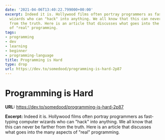 ```yaml
---
date: '2021-04-06T13:40:22.799000+00:00'
excerpt: Indeed it is. Hollywood films often portray programmers as fast-typing computer
  wizards who can "hack" into anything. We all know that this can never be farther
  from the truth. Here is an article that discusses what goes into the many aspects
  of "real" programming.
tags:
- programming
- dev
- learning
- beginner
- programming-language
title: Programming is Hard
type: drop
url: https://dev.to/somedood/programming-is-hard-2p87
---
```


# Programming is Hard

**URL:** https://dev.to/somedood/programming-is-hard-2p87

**Excerpt:** Indeed it is. Hollywood films often portray programmers as fast-typing computer wizards who can "hack" into anything. We all know that this can never be farther from the truth. Here is an article that discusses what goes into the many aspects of "real" programming.
